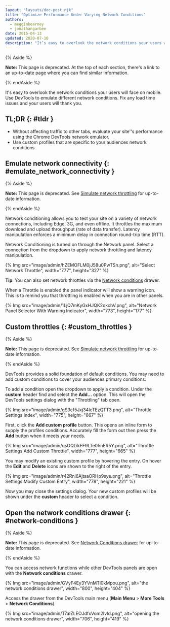 ```yaml
---
layout: "layouts/doc-post.njk"
title: "Optimize Performance Under Varying Network Conditions"
authors:
  - megginkearney
  - jonathangarbee
date: 2015-04-13
updated: 2020-07-10
description: "It’s easy to overlook the network conditions your users will face on mobile. Use DevTools to emulate different network conditions. Fix any load time issues and your users will thank you."
---
```


{% Aside %}

**Note:** This page is deprecated. At the top of each section, there's a link to an up-to-date page
where you can find similar information.

{% endAside %}

It's easy to overlook the network conditions your users will face on mobile. Use DevTools to emulate
different network conditions. Fix any load time issues and your users will thank you.

## TL;DR {: #tldr }

- Without affecting traffic to other tabs, evaluate your site''s performance using the Chrome
  DevTools network emulator.
- Use custom profiles that are specific to your audiences network conditions.

## Emulate network connectivity {: #emulate_network_connectivity }

{% Aside %}

**Note:** This page is deprecated. See [Simulate network throttling][1] for up-to-date information.

{% endAside %}

Network conditioning allows you to test your site on a variety of network connections, including
Edge, 3G, and even offline. It throttles the maximum download and upload throughput (rate of data
transfer). Latency manipulation enforces a minimum delay in connection round-trip time (RTT).

Network Conditioning is turned on through the Network panel. Select a connection from the dropdown
to apply network throttling and latency manipulation.

{% Img src="image/admin/hZEMOFLM0jJ58u0PwTSn.png", alt="Select Network Throttle", width="777", height="327" %}

**Tip**: You can also set network throttles via the [Network conditions][2] drawer.

When a Throttle is enabled the panel indicator will show a warning icon. This is to remind you that
throttling is enabled when you are in other panels.

{% Img src="image/admin/1LjQ7mKyGxHJQK2qkchV.png", alt="Network Panel Selector With Warning Indicator", width="773", height="177" %}

## Custom throttles {: #custom_throttles }

{% Aside %}

**Note:** This page is deprecated. See [Simulate network throttling][3] for up-to-date information.

{% endAside %}

DevTools provides a solid foundation of default conditions. You may need to add custom conditions to
cover your audiences primary conditions.

To add a condition open the dropdown to apply a condition. Under the **custom** header find and
select the **Add...** option. This will open the DevTools settings dialog with the "Throttling" tab
open.

{% Img src="image/admin/gS3cf5Jxj34IcTEzQTT3.png", alt="Throttle Settings Index", width="775", height="667" %}

First, click the **Add custom profile** button. This opens an inline form to supply the profiles
conditions. Accurately fill the form out then press the **Add** button when it meets your needs.

{% Img src="image/admin/qsOQLikFF9LTe05nER5Y.png", alt="Throttle Settings Add Custom Throttle", width="777", height="665" %}

You may modify an existing custom profile by hovering the entry. On hover the **Edit** and
**Delete** icons are shown to the right of the entry.

{% Img src="image/admin/r42Rnl6AjtsaORHp9sye.png", alt="Throttle Settings Modify Custom Entry", width="778", height="221" %}

Now you may close the settings dialog. Your new custom profiles will be shown under the **custom**
header to select a condition.

## Open the network conditions drawer {: #network-conditions }

{% Aside %}

**Note:** This page is deprecated. See [Network Conditions drawer][4] for up-to-date information.

{% endAside %}

You can access network functions while other DevTools panels are open with the **Network
conditions** drawer.

{% Img src="image/admin/GVyF4Ey3YVnMTi0kMpou.png", alt="the network conditions drawer", width="800", height="404" %}

Access the drawer from the DevTools main menu (**Main Menu** > **More Tools** > **Network
Conditions**).

{% Img src="image/admin/T7aIZLEOJdfxVom2IvId.png", alt="opening the network conditions drawer", width="706", height="419" %}

[1]: /web/tools/chrome-devtools/network/reference#throttling
[2]: #network-conditions
[3]: /web/tools/chrome-devtools/network/reference#throttling
[4]: /web/tools/chrome-devtools/network/reference#network-conditions
